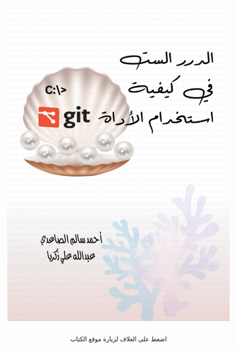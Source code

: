 <a style="margin:auto;" href="https://ahmadalsaadi.github.io/git-arabic-book/"><img src="img/book cover page.png"></a>

##
<center>
اضغط على الغلاف لزيارة موقع الكتاب
</center>